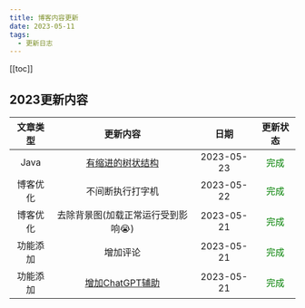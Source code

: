 ```yaml
---
title: 博客内容更新
date: 2023-05-11
tags: 
  - 更新日志
---
```

[[toc]]
## 2023更新内容

|   文章类型   |   更新内容   |   日期   |   更新状态   |
| :----: | :------: | :----: | :----: |
| Java | [有缩进的树状结构](../../blogs/back-end/java/052301.md) | 2023-05-23 | <font color=#008000>完成</font> |
| 博客优化 | 不间断执行打字机 | 2023-05-22 | <font color=#008000>完成</font> |
| 博客优化 | 去除背景图(加载正常运行受到影响😭) | 2023-05-21 | <font color=#008000>完成</font> |
| 功能添加 | 增加评论 | 2023-05-21 | <font color=#008000>完成</font> |
| 功能添加 | [增加ChatGPT辅助](https://www.chatongpt.club) | 2023-05-21 | <font color=#008000>完成</font> |




